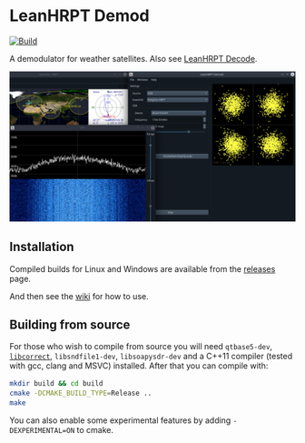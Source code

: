 # LeanHRPT Demod

[![Build](https://github.com/Xerbo/LeanHRPT-Demod/actions/workflows/build.yml/badge.svg)](https://github.com/Xerbo/LeanHRPT-Demod/actions/workflows/build.yml)

A demodulator for weather satellites. Also see [LeanHRPT Decode](https://github.com/Xerbo/LeanHRPT-Decode).

![Screenshot of LeanHRPT-Demod demodulating FengYun in realtime and outputting VCDUs](images/example.webp)

## Installation

Compiled builds for Linux and Windows are available from the [releases](https://github.com/Xerbo/LeanHRPT-Demod/releases) page.

And then see the [wiki](https://github.com/Xerbo/LeanHRPT-Demod/wiki) for how to use.

## Building from source

For those who wish to compile from source you will need `qtbase5-dev`, [`libcorrect`](https://github.com/quiet/libcorrect), `libsndfile1-dev`, `libsoapysdr-dev` and a C++11 compiler (tested with gcc, clang and MSVC) installed. After that you can compile with:

```sh
mkdir build && cd build
cmake -DCMAKE_BUILD_TYPE=Release ..
make
```
You can also enable some experimental features by adding `-DEXPERIMENTAL=ON` to cmake.
